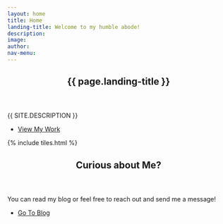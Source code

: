 ```yaml
---
layout: home
title: Home
landing-title: Welcome to my humble abode!
description:
image:
author:
nav-menu:
---
```


<!-- Banner -->
<section id="banner" class="major">
	<div class="inner">
		<header class="major">
			<h1>{{ page.landing-title }}</h1>
		</header>
		<div class="content">
			<p style="text-transform: uppercase;">{{ site.description }}</p>
			<ul class="actions">
				<li><a href="#one" class="button next scrolly">View My Work</a></li>
			</ul>
		</div>
	</div>
</section>

<!-- Main -->
<div id="main">

<!-- One -->
{% include tiles.html %}

<!-- Two -->
<section id="two">
	<div class="inner">
		<header class="major">
			<h2>Curious about Me?</h2>
		</header>
		<p>You can read my blog or feel free to reach out and send me a message!</p>
		<ul class="actions">
			<li><a href="landing.html" class="button next">Go To Blog</a></li>
		</ul>
	</div>
</section>

</div>
